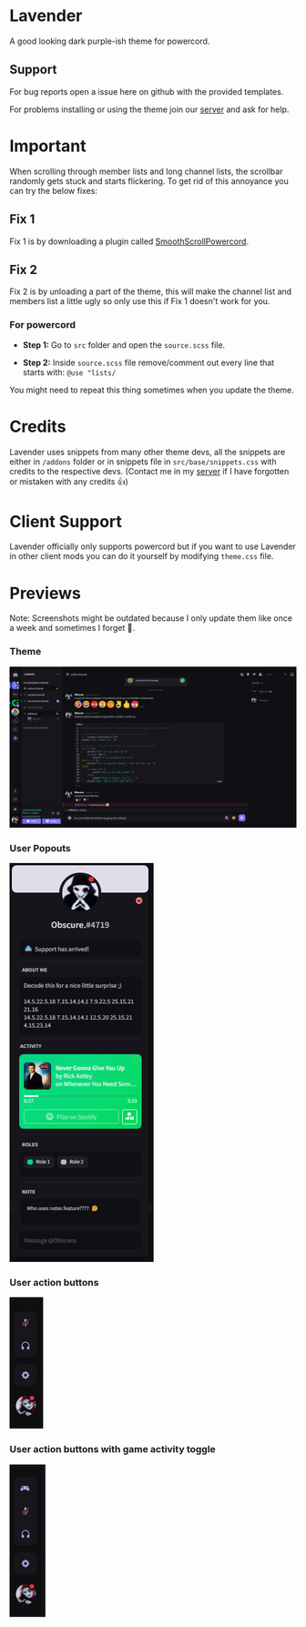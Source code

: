 # Lavender

A good looking dark purple-ish theme for powercord.

## Support

For bug reports open a issue here on github with the provided templates.

For problems installing or using the theme join our [server](discord.gg/B9TK7nqRE4) and ask for help.

# Important

When scrolling through member lists and long channel lists, the scrollbar randomly gets stuck and starts flickering. To get rid of this annoyance you can try the below fixes:

## Fix 1

Fix 1 is by downloading a plugin called [SmoothScrollPowercord](https://github.com/LynithDev/SmoothScrollPowerCord).

## Fix 2

Fix 2 is by unloading a part of the theme, this will make the channel list and members list a little ugly so only use this if Fix 1 doesn't work for you.

### For powercord

- **Step 1:** Go to `src` folder and open the `source.scss` file.

- **Step 2:** Inside `source.scss` file remove/comment out every line that starts with: `@use "lists/`

You might need to repeat this thing sometimes when you update the theme.

# Credits

Lavender uses snippets from many other theme devs, all the snippets are either in `/addons` folder or in snippets file in `src/base/snippets.css` with credits to the respective devs. (Contact me in my [server](discord.gg/B9TK7nqRE4) if I have forgotten or mistaken with any credits 👍)

# Client Support

Lavender officially only supports powercord but if you want to use Lavender in other client mods you can do it yourself by modifying `theme.css` file.

# Previews

Note: Screenshots might be outdated because I only update them like once a week and sometimes I forget 😬.

### Theme
<img src="./screenshots/1.png" alt="screenshot1">

### User Popouts
<img src="./screenshots/2.png" alt="user-popout">

### User action buttons
<img src="./screenshots/3.png" alt="user-action-buttons">

### User action buttons with game activity toggle
<img src="./screenshots/3-gat.png" alt="user-action-buttons-with-game-activity-toggle-button">